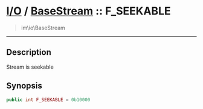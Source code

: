 # [I/O](io.md) / [BaseStream](io-BaseStream.md) :: F_SEEKABLE
 > im\io\BaseStream
____

## Description
Stream is seekable

## Synopsis
```php
public int F_SEEKABLE = 0b10000
```
